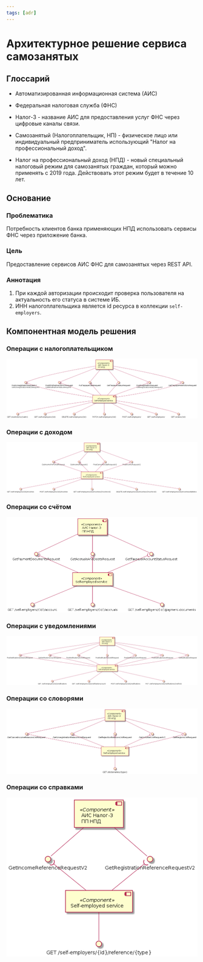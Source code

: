 ```yaml
---
tags: [adr]
---
```


# Архитектурное решение сервиса самозанятых

## Глоссарий

- Автоматизированная информационная система (АИС)

- Федеральная налоговая служба (ФНС)

- Налог-3 - название АИС для предоставления услуг ФНС через цифровые каналы связи.

- Самозанятый (Налогоплательщик, НП) - физическое лицо или индивидуальный предприниматель использующий "Налог на профессиональный доход".

- Налог на профессиональный доход (НПД) - новый специальный налоговый режим для самозанятых граждан, который можно применять с 2019 года. Действовать этот режим будет в течение 10 лет.

## Основание

### Проблематика

Потребность клиентов банка применяющих НПД использовать сервисы ФНС через приложение банка.

### Цель
Предоставление сервисов АИС ФНС для самозанятых через REST API.

### Аннотация

1. При каждой авторизации происходит проверка пользователя на актуальность его статуса в системе ИБ.
2. ИНН налогоплательщика является id ресурса в коллекции `self-employers`.


## Компонентная модель решения

### Операции с налогоплательщиком
![self-employer-components.png](../assets/images/diagrams/self-employed-service/self-employer-components.png)

### Операции с доходом
![incomes-components.png](../assets/images/diagrams/self-employed-service/incomes-components.png)

### Операции со счётом
![account-components.png](../assets/images/diagrams/self-employed-service/account-components.png)

### Операции с уведомлениями
![notifications-components.png](../assets/images/diagrams/self-employed-service/notifications-components.png)

### Операции со словорями
![dictionaries-components.png](../assets/images/diagrams/self-employed-service/dictionaries-components.png)

### Операции со справками
![reference-components.png](../assets/images/diagrams/self-employed-service/reference-components.png)